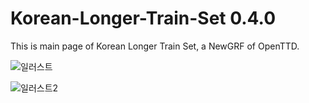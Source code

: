 # Korean-Longer-Train-Set 0.4.0

This is main page of Korean Longer Train Set, a NewGRF of OpenTTD.

![일러스트](https://github.com/user-attachments/assets/14b8e597-126e-4e34-936e-2089f7f04a40)

![일러스트2](https://github.com/user-attachments/assets/6a1e6975-3419-4db3-9d38-eb77536a2c51)
